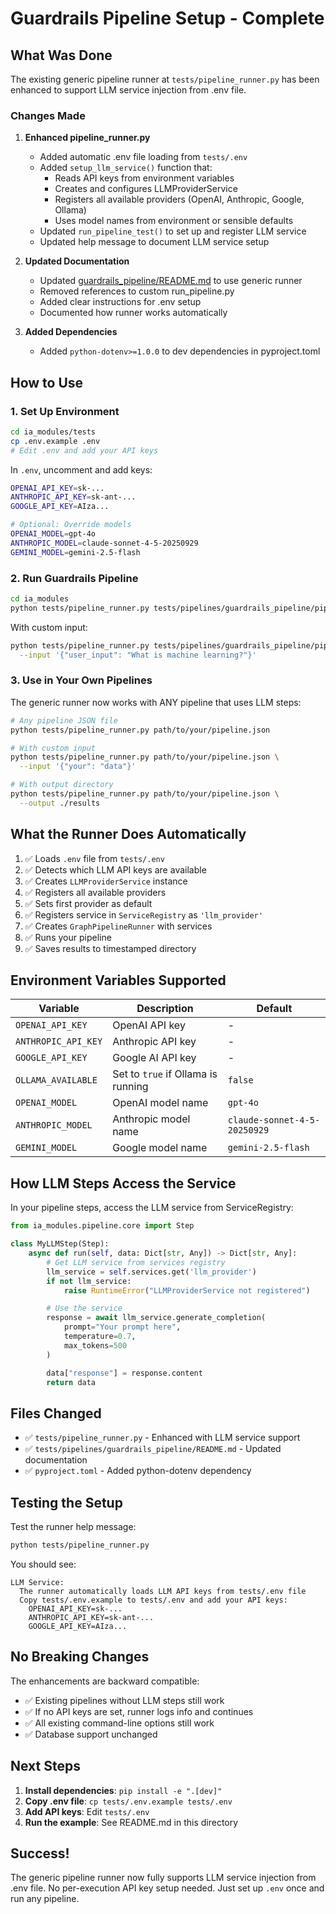 # Guardrails Pipeline Setup - Complete

## What Was Done

The existing generic pipeline runner at `tests/pipeline_runner.py` has been enhanced to support LLM service injection from .env file.

### Changes Made

1. **Enhanced pipeline_runner.py**
   - Added automatic .env file loading from `tests/.env`
   - Added `setup_llm_service()` function that:
     - Reads API keys from environment variables
     - Creates and configures LLMProviderService
     - Registers all available providers (OpenAI, Anthropic, Google, Ollama)
     - Uses model names from environment or sensible defaults
   - Updated `run_pipeline_test()` to set up and register LLM service
   - Updated help message to document LLM service setup

2. **Updated Documentation**
   - Updated [guardrails_pipeline/README.md](README.md) to use generic runner
   - Removed references to custom run_pipeline.py
   - Added clear instructions for .env setup
   - Documented how runner works automatically

3. **Added Dependencies**
   - Added `python-dotenv>=1.0.0` to dev dependencies in pyproject.toml

## How to Use

### 1. Set Up Environment

```bash
cd ia_modules/tests
cp .env.example .env
# Edit .env and add your API keys
```

In `.env`, uncomment and add keys:

```bash
OPENAI_API_KEY=sk-...
ANTHROPIC_API_KEY=sk-ant-...
GOOGLE_API_KEY=AIza...

# Optional: Override models
OPENAI_MODEL=gpt-4o
ANTHROPIC_MODEL=claude-sonnet-4-5-20250929
GEMINI_MODEL=gemini-2.5-flash
```

### 2. Run Guardrails Pipeline

```bash
cd ia_modules
python tests/pipeline_runner.py tests/pipelines/guardrails_pipeline/pipeline.json
```

With custom input:

```bash
python tests/pipeline_runner.py tests/pipelines/guardrails_pipeline/pipeline.json \
  --input '{"user_input": "What is machine learning?"}'
```

### 3. Use in Your Own Pipelines

The generic runner now works with ANY pipeline that uses LLM steps:

```bash
# Any pipeline JSON file
python tests/pipeline_runner.py path/to/your/pipeline.json

# With custom input
python tests/pipeline_runner.py path/to/your/pipeline.json \
  --input '{"your": "data"}'

# With output directory
python tests/pipeline_runner.py path/to/your/pipeline.json \
  --output ./results
```

## What the Runner Does Automatically

1. ✅ Loads `.env` file from `tests/.env`
2. ✅ Detects which LLM API keys are available
3. ✅ Creates `LLMProviderService` instance
4. ✅ Registers all available providers
5. ✅ Sets first provider as default
6. ✅ Registers service in `ServiceRegistry` as `'llm_provider'`
7. ✅ Creates `GraphPipelineRunner` with services
8. ✅ Runs your pipeline
9. ✅ Saves results to timestamped directory

## Environment Variables Supported

| Variable | Description | Default |
|----------|-------------|---------|
| `OPENAI_API_KEY` | OpenAI API key | - |
| `ANTHROPIC_API_KEY` | Anthropic API key | - |
| `GOOGLE_API_KEY` | Google AI API key | - |
| `OLLAMA_AVAILABLE` | Set to `true` if Ollama is running | `false` |
| `OPENAI_MODEL` | OpenAI model name | `gpt-4o` |
| `ANTHROPIC_MODEL` | Anthropic model name | `claude-sonnet-4-5-20250929` |
| `GEMINI_MODEL` | Google model name | `gemini-2.5-flash` |

## How LLM Steps Access the Service

In your pipeline steps, access the LLM service from ServiceRegistry:

```python
from ia_modules.pipeline.core import Step

class MyLLMStep(Step):
    async def run(self, data: Dict[str, Any]) -> Dict[str, Any]:
        # Get LLM service from services registry
        llm_service = self.services.get('llm_provider')
        if not llm_service:
            raise RuntimeError("LLMProviderService not registered")

        # Use the service
        response = await llm_service.generate_completion(
            prompt="Your prompt here",
            temperature=0.7,
            max_tokens=500
        )

        data["response"] = response.content
        return data
```

## Files Changed

- ✅ `tests/pipeline_runner.py` - Enhanced with LLM service support
- ✅ `tests/pipelines/guardrails_pipeline/README.md` - Updated documentation
- ✅ `pyproject.toml` - Added python-dotenv dependency

## Testing the Setup

Test the runner help message:

```bash
python tests/pipeline_runner.py
```

You should see:

```
LLM Service:
  The runner automatically loads LLM API keys from tests/.env file
  Copy tests/.env.example to tests/.env and add your API keys:
    OPENAI_API_KEY=sk-...
    ANTHROPIC_API_KEY=sk-ant-...
    GOOGLE_API_KEY=AIza...
```

## No Breaking Changes

The enhancements are backward compatible:
- ✅ Existing pipelines without LLM steps still work
- ✅ If no API keys are set, runner logs info and continues
- ✅ All existing command-line options still work
- ✅ Database support unchanged

## Next Steps

1. **Install dependencies**: `pip install -e ".[dev]"`
2. **Copy .env file**: `cp tests/.env.example tests/.env`
3. **Add API keys**: Edit `tests/.env`
4. **Run the example**: See README.md in this directory

## Success!

The generic pipeline runner now fully supports LLM service injection from .env file. No per-execution API key setup needed. Just set up `.env` once and run any pipeline.

